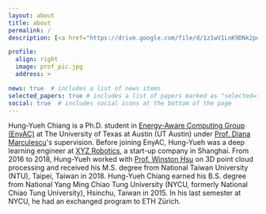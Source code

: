 ```yaml
---
layout: about
title: about
permalink: /
description: [<a href="https://drive.google.com/file/d/1z1wV1LnK9DNk2peXKLDt_ZZVpkkdrKKe/view">Curriculum Vitae</a>]

profile:
  align: right
  image: prof_pic.jpg
  address: >

news: true  # includes a list of news items
selected_papers: true # includes a list of papers marked as "selected={true}"
social: true  # includes social icons at the bottom of the page
---
```


Hung-Yueh Chiang is a Ph.D. student in [Energy-Aware Computing Group (EnyAC)](https://enyac.org/) at The University of Texas at Austin (UT Austin) under [Prof. Diana Marculescu](https://users.ece.utexas.edu/~dianam/)'s supervision. Before joining EnyAC, Hung-Yueh was a deep learning engineer at [XYZ Robotics](https://www.xyzrobotics.ai/), a start-up company in Shanghai. From 2016 to 2018, Hung-Yueh worked with [Prof. Winston Hsu](https://winstonhsu.info/) on 3D point cloud processing and received his M.S. degree from National Taiwan University (NTU), Taipei, Taiwan in 2018. Hung-Yueh Chiang earned his B.S. degree from National Yang Ming Chiao Tung University (NYCU, formerly National Chiao Tung University), Hsinchu, Taiwan in 2015. In his last semester at NYCU, he had an exchanged program to ETH Zürich.